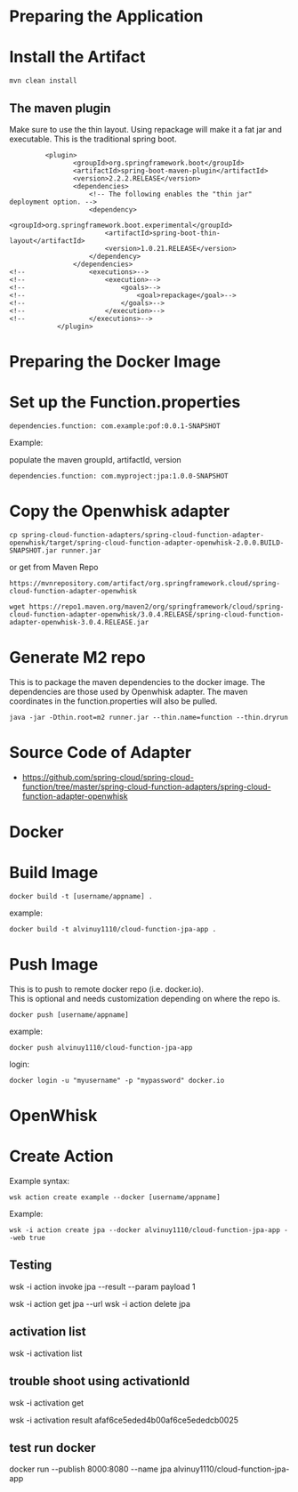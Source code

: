 
Preparing the Application
=========================

# Install the Artifact

```
mvn clean install
```

## The maven plugin

Make sure to use the thin layout. Using repackage will make it a fat jar and executable.  This is the traditional spring boot.

```
         <plugin>
                <groupId>org.springframework.boot</groupId>
                <artifactId>spring-boot-maven-plugin</artifactId>
                <version>2.2.2.RELEASE</version>
                <dependencies>
                    <!-- The following enables the "thin jar" deployment option. -->
                    <dependency>
                        <groupId>org.springframework.boot.experimental</groupId>
                        <artifactId>spring-boot-thin-layout</artifactId>
                        <version>1.0.21.RELEASE</version>
                    </dependency>
                </dependencies>
<!--                <executions>-->
<!--                    <execution>-->
<!--                        <goals>-->
<!--                            <goal>repackage</goal>-->
<!--                        </goals>-->
<!--                    </execution>-->
<!--                </executions>-->
            </plugin>
```
Preparing the Docker Image
==========================

# Set up the Function.properties

```$xslt
dependencies.function: com.example:pof:0.0.1-SNAPSHOT
```

Example:

populate the maven groupId, artifactId, version
```
dependencies.function: com.myproject:jpa:1.0.0-SNAPSHOT
```

# Copy the Openwhisk adapter

```
cp spring-cloud-function-adapters/spring-cloud-function-adapter-openwhisk/target/spring-cloud-function-adapter-openwhisk-2.0.0.BUILD-SNAPSHOT.jar runner.jar
```

or get from Maven Repo

```
https://mvnrepository.com/artifact/org.springframework.cloud/spring-cloud-function-adapter-openwhisk

wget https://repo1.maven.org/maven2/org/springframework/cloud/spring-cloud-function-adapter-openwhisk/3.0.4.RELEASE/spring-cloud-function-adapter-openwhisk-3.0.4.RELEASE.jar
```


Generate M2 repo
================

This is to package the maven dependencies to the docker image.  The dependencies are those used by Openwhisk adapter.
The maven coordinates in the function.properties will also be pulled.

```
java -jar -Dthin.root=m2 runner.jar --thin.name=function --thin.dryrun
```



Source Code of Adapter
======================

* https://github.com/spring-cloud/spring-cloud-function/tree/master/spring-cloud-function-adapters/spring-cloud-function-adapter-openwhisk


Docker
======

# Build Image

```
docker build -t [username/appname] .
```

example:
```
docker build -t alvinuy1110/cloud-function-jpa-app .
```

# Push Image

This is to push to remote docker repo (i.e. docker.io).  
This is optional and needs customization depending on where the repo is.

```
docker push [username/appname]
```

example:
```
docker push alvinuy1110/cloud-function-jpa-app
```

login:
```
docker login -u "myusername" -p "mypassword" docker.io
```

OpenWhisk
=========

# Create Action

Example syntax:
```
wsk action create example --docker [username/appname]
```

Example:
```
wsk -i action create jpa --docker alvinuy1110/cloud-function-jpa-app --web true
```


## Testing
wsk -i action invoke jpa --result --param payload 1

wsk -i action get jpa --url
wsk -i action delete jpa

## activation list

wsk -i activation list
## trouble shoot using activationId
wsk -i activation get <activationId>

wsk -i activation result afaf6ce5eded4b00af6ce5ededcb0025
## test run docker
docker run --publish 8000:8080 --name jpa alvinuy1110/cloud-function-jpa-app